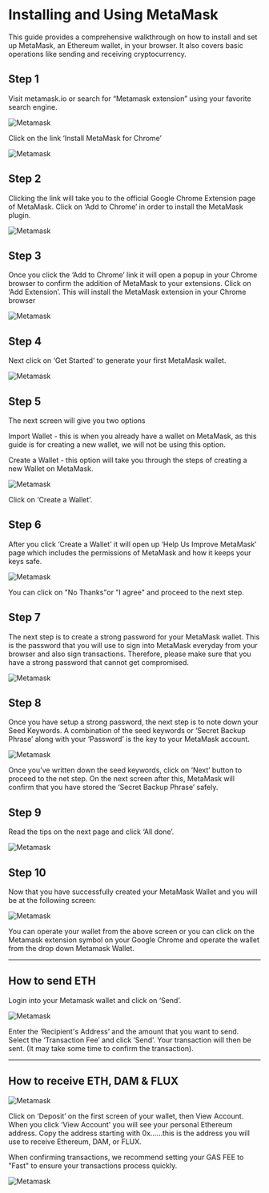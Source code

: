 # Installing and Using MetaMask

This guide provides a comprehensive walkthrough on how to install and set up MetaMask, an Ethereum wallet, in your browser. It also covers basic operations like sending and receiving cryptocurrency.  

## Step 1

Visit metamask.io or search for “Metamask extension” using your favorite search engine.

![Metamask](../../helpArticles/assets/images/pngs/metamask/metamask1.png#_maxWidth=512)

Click on the link ‘Install MetaMask for Chrome’

![Metamask](../../helpArticles/assets/images/pngs/metamask/metamask2.png#_maxWidth=512)

## Step 2

Clicking the link will take you to the official Google Chrome Extension page of MetaMask. Click on ‘Add to Chrome’ in order to install the MetaMask plugin.

![Metamask](../../helpArticles/assets/images/pngs/metamask/metamask3.png#_maxWidth=512)

## Step 3

Once you click the ‘Add to Chrome’ link it will open a popup in your Chrome browser to confirm the addition of MetaMask to your extensions. Click on ‘Add Extension’. This will install the MetaMask extension in your Chrome browser

![Metamask](../../helpArticles/assets/images/pngs/metamask/metamask4.png#_maxWidth=512)

## Step 4

Next click on ‘Get Started’ to generate your first MetaMask wallet.

![Metamask](../../helpArticles/assets/images/pngs/metamask/metamask5.png#_maxWidth=512)

## Step 5

The next screen will give you two options

Import Wallet - this is when you already have a wallet on MetaMask, as this guide is for creating a new wallet, we will not be using this option.

Create a Wallet - this option will take you through the steps of creating a new Wallet on MetaMask.

![Metamask](../../helpArticles/assets/images/pngs/metamask/metamask6.png#_maxWidth=512)

Click on ‘Create a Wallet’.

## Step 6

After you click ‘Create a Wallet’ it will open up ‘Help Us Improve MetaMask’ page which includes the permissions of MetaMask and how it keeps your keys safe.

![Metamask](../../helpArticles/assets/images/pngs/metamask/metamask7.png#_maxWidth=512)

You can click on "No Thanks"or "I agree" and proceed to the next step.

## Step 7

The next step is to create a strong password for your MetaMask wallet. This is the password that you will use to sign into MetaMask everyday from your browser and also sign transactions. Therefore, please make sure that you have a strong password that cannot get compromised.

![Metamask](../../helpArticles/assets/images/pngs/metamask/metamask8.png#_maxWidth=512)

## Step 8

Once you have setup a strong password, the next step is to note down your Seed Keywords. A combination of the seed keywords or ‘Secret Backup Phrase’ along with your ‘Password’ is the key to your MetaMask account.

![Metamask](../../helpArticles/assets/images/pngs/metamask/metamask9.png#_maxWidth=512)

Once you’ve written down the seed keywords, click on ‘Next’ button to proceed to the net step. On the next screen after this, MetaMask will confirm that you have stored the ‘Secret Backup Phrase’ safely.

## Step 9

Read the tips on the next page and click ‘All done’. 

![Metamask](../../helpArticles/assets/images/pngs/metamask/metamask10.png#_maxWidth=512)

## Step 10

Now that you have successfully created your MetaMask Wallet and you will be at the following screen:

![Metamask](../../helpArticles/assets/images/pngs/metamask/metamask11.png#_maxWidth=512)

You can operate your wallet from the above screen or you can click on the Metamask extension symbol on your Google Chrome and operate the wallet from the drop down Metamask Wallet.

---

## How to send ETH

Login into your Metamask wallet and click on ‘Send’.

![Metamask](../../helpArticles/assets/images/pngs/metamask/metamask12.png#_maxWidth=512)

Enter the ‘Recipient's Address’ and the amount that you want to send. Select the ‘Transaction Fee’ and click ‘Send’. Your transaction will then be sent. (It may take some time to confirm the transaction).

---

## How to receive ETH, DAM & FLUX

![Metamask](../../helpArticles/assets/images/pngs/metamask/metamask13.png#_maxWidth=512)

Click on ‘Deposit’ on the first screen of your wallet, then View Account. When you click ‘View Account' you will see your personal Ethereum address. Copy the address starting with 0x……this is the address you will use to receive Ethereum, DAM, or FLUX.

When confirming transactions, we recommend setting your GAS FEE to "Fast" to ensure your transactions process quickly.

![Metamask](../../helpArticles/assets/images/pngs/metamask/metamask14.png#_maxWidth=512)